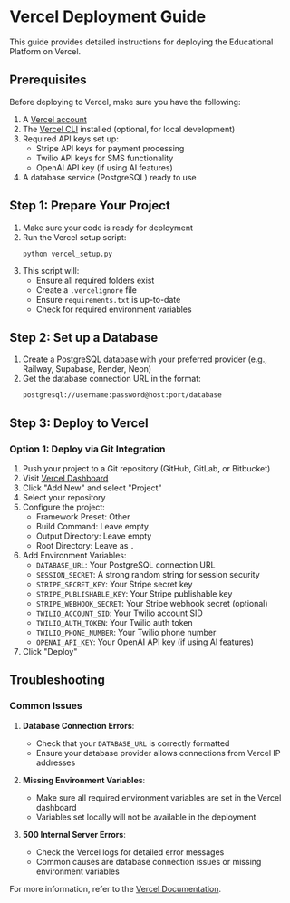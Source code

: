 # Vercel Deployment Guide

This guide provides detailed instructions for deploying the Educational Platform on Vercel.

## Prerequisites

Before deploying to Vercel, make sure you have the following:

1. A [Vercel account](https://vercel.com/signup)
2. The [Vercel CLI](https://vercel.com/download) installed (optional, for local development)
3. Required API keys set up:
   - Stripe API keys for payment processing
   - Twilio API keys for SMS functionality
   - OpenAI API key (if using AI features)
4. A database service (PostgreSQL) ready to use

## Step 1: Prepare Your Project

1. Make sure your code is ready for deployment
2. Run the Vercel setup script:
   ```
   python vercel_setup.py
   ```
3. This script will:
   - Ensure all required folders exist
   - Create a `.vercelignore` file
   - Ensure `requirements.txt` is up-to-date
   - Check for required environment variables

## Step 2: Set up a Database

1. Create a PostgreSQL database with your preferred provider (e.g., Railway, Supabase, Render, Neon)
2. Get the database connection URL in the format:
   ```
   postgresql://username:password@host:port/database
   ```

## Step 3: Deploy to Vercel

### Option 1: Deploy via Git Integration

1. Push your project to a Git repository (GitHub, GitLab, or Bitbucket)
2. Visit [Vercel Dashboard](https://vercel.com/dashboard)
3. Click "Add New" and select "Project"
4. Select your repository
5. Configure the project:
   - Framework Preset: Other
   - Build Command: Leave empty
   - Output Directory: Leave empty
   - Root Directory: Leave as `.`
6. Add Environment Variables:
   - `DATABASE_URL`: Your PostgreSQL connection URL
   - `SESSION_SECRET`: A strong random string for session security
   - `STRIPE_SECRET_KEY`: Your Stripe secret key
   - `STRIPE_PUBLISHABLE_KEY`: Your Stripe publishable key
   - `STRIPE_WEBHOOK_SECRET`: Your Stripe webhook secret (optional)
   - `TWILIO_ACCOUNT_SID`: Your Twilio account SID
   - `TWILIO_AUTH_TOKEN`: Your Twilio auth token
   - `TWILIO_PHONE_NUMBER`: Your Twilio phone number
   - `OPENAI_API_KEY`: Your OpenAI API key (if using AI features)
7. Click "Deploy"

## Troubleshooting

### Common Issues

1. **Database Connection Errors**:
   - Check that your `DATABASE_URL` is correctly formatted
   - Ensure your database provider allows connections from Vercel IP addresses

2. **Missing Environment Variables**:
   - Make sure all required environment variables are set in the Vercel dashboard
   - Variables set locally will not be available in the deployment

3. **500 Internal Server Errors**:
   - Check the Vercel logs for detailed error messages
   - Common causes are database connection issues or missing environment variables

For more information, refer to the [Vercel Documentation](https://vercel.com/docs).
